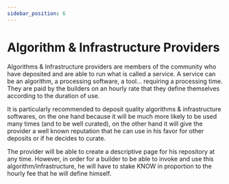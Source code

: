 ```yaml
---
sidebar_position: 6
---
```


# Algorithm & Infrastructure Providers

Algorithms & Infrastructure providers are members of the community who have deposited and are able to run what is called a service. A service can be an algorithm, a processing software, a tool... requiring a processing time. They are paid by the builders on an hourly rate that they define themselves according to the duration of use.

It is particularly recommended to deposit quality algorithms & infrastructure softwares, on the one hand because it will be much more likely to be used many times (and to be well curated), on the other hand it will give the provider a well known reputation that he can use in his favor for other deposits or if he decides to curate.

The provider will be able to create a descriptive page for his repository at any time. However, in order for a builder to be able to invoke and use this algorithm/infrastructure, he will have to stake KNOW in proportion to the hourly fee that he will define himself.
